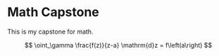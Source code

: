 # Math Capstone

This is my capstone for math.



$$
\oint_\gamma \frac{f(z)}{z-a} \mathrm{d}z = f\left(a\right)
$$
